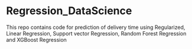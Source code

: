 # Regression_DataScience
This repo contains code for prediction of delivery time using Regularized, Linear Regression, Support vector Regression, Random Forest Regression and XGBoost Regression

